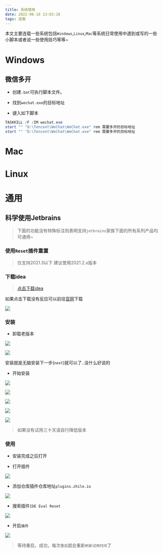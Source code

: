 ```yaml
---
title: 系统使用
date: 2022-06-16 13:03:18
tags: 连载
---
```


本文主要连载一些系统包括`Windows`,`Linux`,`Mac`等系统日常使用中遇到或写的一些小脚本或者说一些使用技巧等等~

<!-- more -->

# Windows

## 微信多开

- 创建`.bat`可执行脚本文件。

- 找到`wechat.exe`的目标地址

- 键入如下脚本

```powershell
TASKKILL /F /IM wechat.exe
start "" "D:\Tencent\WeChat\WeChat.exe" rem 需要多开的目标地址
start "" "D:\Tencent\WeChat\WeChat.exe" rem 需要多开的目标地址
```

# Mac

# Linux

# 通用

## 科学使用Jetbrains

> 下面的功能没有特殊标注则表明支持`jetbrains`家族下面的所有系列产品均可通用~

### 使用`Reset`插件重置

> 仅支持2021.3以下 建议使用2021.2.x版本

### 下载idea

> [点击下载idea](https://download.jetbrains.com/idea/ideaIU-2021.2.2.exe?_gl=1*1c4chbw*_ga*MTA0ODE1ODkwNS4xNjM1NTkwMzE3*_ga_V0XZL7QHEB*MTY0ODM4OTgxNC40LjEuMTY0ODM4OTgyMC4w&_ga=2.223952603.1391899983.1648389815-1048158905.1635590317)

如果点击下载没有反应可以前往[官网](https://www.jetbrains.com/zh-cn/idea/download/other.html)下载

![](https://blogimg.bytestroll.com/blog_img/idea/1.png)

### 安装

- 卸载老版本

![](https://img.chajianxw.com/chajian/164604171691955)

![](https://img.chajianxw.com/chajian/164604174406150)

安装就是无脑安装下一步(`next`)就可以了..没什么好说的

- 开始安装

![](https://img.chajianxw.com/chajian/164604330408118)

![](https://img.chajianxw.com/chajian/164604335389359)

![](https://img.chajianxw.com/chajian/164604339538384)

![](https://img.chajianxw.com/chajian/164604343562437)

![](https://img.chajianxw.com/chajian/164604347765732)

> 如果没有试用三十天请自行降低版本


### 使用

- 安装完成之后打开

- 打开插件

![](https://blogimg.bytestroll.com/blog_img/idea/2.png)

- 添加仓库插件仓库地址`plugins.zhile.io`

![](https://blogimg.bytestroll.com/blog_img/idea/3.png)

- 搜索插件`IDE Eval Reset`

![](https://blogimg.bytestroll.com/blog_img/idea/4.png)

- 开启`插件`

![](https://blogimg.bytestroll.com/blog_img/idea/5.png)

> 等待重启，成功，每次`重启`就会重新`刷新试用时间`了